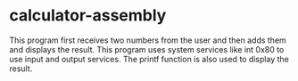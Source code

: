 # calculator-assembly
This program first receives two numbers from the user and then adds them and displays the result. This program uses system services like int 0x80 to use input and output services. The printf function is also used to display the result.
